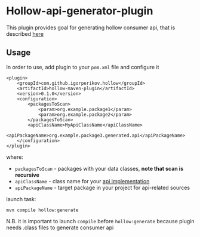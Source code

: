 # Hollow-api-generator-plugin

This plugin provides goal for generating hollow consumer api, that is 
described [here](http://hollow.how/getting-started/#consumer-api-generation)

## Usage
In order to use, add plugin to your `pom.xml` file and configure it
```
<plugin>
    <groupId>com.github.igorperikov.hollow</groupId>
    <artifactId>hollow-maven-plugin</artifactId>
    <version>0.1.0</version>
    <configuration>
        <packagesToScan>
            <param>org.example.package1</param>
            <param>org.example.package2</param>
        </packagesToScan>
        <apiClassName>MyApiClassName</apiClassName>
        <apiPackageName>org.example.package3.generated.api</apiPackageName>
    </configuration>
</plugin>
```

where:

- `packagesToScan` - packages with your data classes, **note that scan is recursive**
- `apiClassName` - class name for your [api implementation](https://github.com/Netflix/hollow/blob/master/hollow/src/main/java/com/netflix/hollow/api/custom/HollowAPI.java) 
- `apiPackageName` - target package in your project for api-related sources

launch task:

`mvn compile hollow:generate`

N.B. it is important to launch `compile` before `hollow:generate`
because plugin needs .class files to generate consumer api
